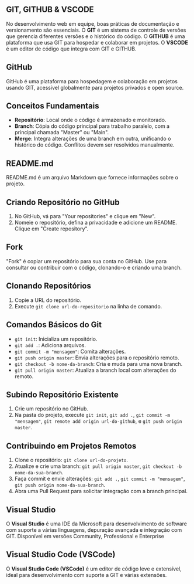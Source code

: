 ## GIT, GITHUB & VSCODE

No desenvolvimento web em equipe, boas práticas de documentação e versionamento são essenciais. O **GIT** é um sistema de controle de versões que gerencia diferentes versões e o histórico do código. O **GITHUB** é uma plataforma que usa GIT para hospedar e colaborar em projetos. O **VSCODE** é um editor de código que integra com GIT e GITHUB.

## GitHub

GitHub é uma plataforma para hospedagem e colaboração em projetos usando GIT, acessível globalmente para projetos privados e open source.

## Conceitos Fundamentais

- **Repositório**: Local onde o código é armazenado e monitorado.
- **Branch**: Cópia do código principal para trabalho paralelo, com a principal chamada "Master" ou "Main".
- **Merge**: Integra alterações de uma branch em outra, unificando o histórico do código. Conflitos devem ser resolvidos manualmente.

## README.md

README.md é um arquivo Markdown que fornece informações sobre o projeto.

## Criando Repositório no GitHub

1. No GitHub, vá para "Your repositories" e clique em "New".
2. Nomeie o repositório, defina a privacidade e adicione um README. Clique em "Create repository".

## Fork

"Fork" é copiar um repositório para sua conta no GitHub. Use para consultar ou contribuir com o código, clonando-o e criando uma branch.

## Clonando Repositórios

1. Copie a URL do repositório.
2. Execute `git clone url-do-repositorio` na linha de comando.

## Comandos Básicos do Git

- `git init`: Inicializa um repositório.
- `git add .`: Adiciona arquivos.
- `git commit -m "mensagem"`: Comita alterações.
- `git push origin master`: Envia alterações para o repositório remoto.
- `git checkout -b nome-da-branch`: Cria e muda para uma nova branch.
- `git pull origin master`: Atualiza a branch local com alterações do remoto.

## Subindo Repositório Existente

1. Crie um repositório no GitHub.
2. Na pasta do projeto, execute `git init`, `git add .`, `git commit -m "mensagem"`, `git remote add origin url-do-github`, e `git push origin master`.

## Contribuindo em Projetos Remotos

1. Clone o repositório: `git clone url-do-projeto`.
2. Atualize e crie uma branch: `git pull origin master`, `git checkout -b nome-da-sua-branch`.
3. Faça commit e envie alterações: `git add .`, `git commit -m "mensagem"`, `git push origin nome-da-sua-branch`.
4. Abra uma Pull Request para solicitar integração com a branch principal.

## Visual Studio

O **Visual Studio** é uma IDE da Microsoft para desenvolvimento de software com suporte a várias linguagens, depuração avançada e integração com GIT. Disponível em versões Community, Professional e Enterprise

## Visual Studio Code (VSCode)

O **Visual Studio Code (VSCode)** é um editor de código leve e extensível, ideal para desenvolvimento com suporte a GIT e várias extensões.
